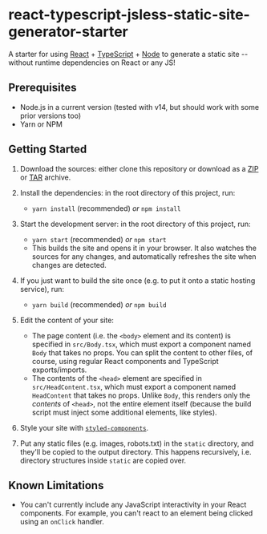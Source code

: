 # react-typescript-jsless-static-site-generator-starter

A starter for using [React](https://reactjs.org/) + [TypeScript](https://www.typescriptlang.org/) + [Node](https://nodejs.org/en/) to generate a static site -- without runtime dependencies on React or any JS!

## Prerequisites

- Node.js in a current version (tested with v14, but should work with some prior versions too)
- Yarn or NPM

## Getting Started

1. Download the sources: either clone this repository or download as a [ZIP](https://gitlab.com/lehnerpat/react-typescript-jsless-static-site-generator-starter/-/archive/master/react-typescript-jsless-static-site-generator-starter-master.zip) or [TAR](https://gitlab.com/lehnerpat/react-typescript-jsless-static-site-generator-starter/-/archive/master/react-typescript-jsless-static-site-generator-starter-master.tar.gz) archive.

2. Install the dependencies: in the root directory of this project, run:

   - `yarn install` (recommended) _or_ `npm install`

3. Start the development server: in the root directory of this project, run:

   - `yarn start` (recommended) _or_ `npm start`
   - This builds the site and opens it in your browser. It also watches the sources for any changes, and automatically refreshes the site when changes are detected.

4. If you just want to build the site once (e.g. to put it onto a static hosting service), run:

   - `yarn build` (recommended) _or_ `npm build`

5. Edit the content of your site:

   - The page content (i.e. the `<body>` element and its content) is specified in `src/Body.tsx`, which must export a component named `Body` that takes no props. You can split the content to other files, of course, using regular React components and TypeScript exports/imports.
   - The contents of the `<head>` element are specified in `src/HeadContent.tsx`, which must export a component named `HeadContent` that takes no props. Unlike `Body`, this renders only the _contents_ of `<head>`, not the entire element itself (because the build script must inject some additional elements, like styles).

6. Style your site with [`styled-components`](https://styled-components.com/).

7. Put any static files (e.g. images, robots.txt) in the `static` directory, and they'll be copied to the output directory. This happens recursively, i.e. directory structures inside `static` are copied over.

## Known Limitations

- You can't currently include any JavaScript interactivity in your React components. For example, you can't react to an element being clicked using an `onClick` handler.
